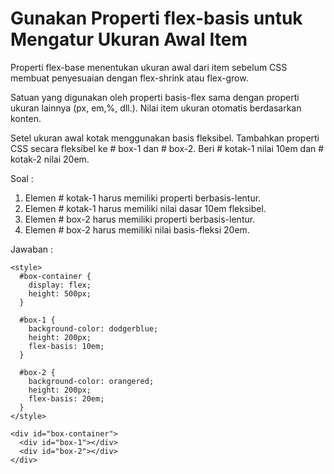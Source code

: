 # Gunakan Properti flex-basis untuk Mengatur Ukuran Awal Item

Properti flex-base menentukan ukuran awal dari item sebelum CSS membuat penyesuaian dengan flex-shrink atau flex-grow.

Satuan yang digunakan oleh properti basis-flex sama dengan properti ukuran lainnya \(px, em,%, dll.\). Nilai item ukuran otomatis berdasarkan konten.

Setel ukuran awal kotak menggunakan basis fleksibel. Tambahkan properti CSS secara fleksibel ke \# box-1 dan \# box-2. Beri \# kotak-1 nilai 10em dan \# kotak-2 nilai 20em.

Soal :

1. Elemen \# kotak-1 harus memiliki properti berbasis-lentur.
2. Elemen \# kotak-1 harus memiliki nilai dasar 10em fleksibel.
3. Elemen \# box-2 harus memiliki properti berbasis-lentur.
4. Elemen \# box-2 harus memiliki nilai basis-fleksi 20em.

Jawaban :

```
<style>
  #box-container {
    display: flex;
    height: 500px;
  }
  
  #box-1 {
    background-color: dodgerblue;
    height: 200px;
    flex-basis: 10em;
  }
  
  #box-2 {
    background-color: orangered;
    height: 200px;
    flex-basis: 20em;
  }
</style>
  
<div id="box-container">
  <div id="box-1"></div>
  <div id="box-2"></div>
</div>
```



